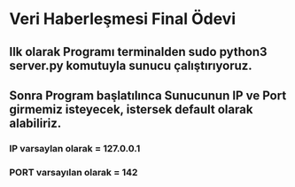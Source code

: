 # Veri Haberleşmesi Final Ödevi

## Ilk olarak Programı terminalden sudo python3 server.py komutuyla sunucu çalıştırıyoruz.

## Sonra Program başlatılınca Sunucunun IP ve Port girmemiz isteyecek, istersek default olarak alabiliriz.

### IP varsaylan olarak = 127.0.0.1
### PORT varsayılan olarak = 142

